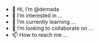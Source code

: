 - 👋 Hi, I’m @demada
- 👀 I’m interested in ...
- 🌱 I’m currently learning ...
- 💞️ I’m looking to collaborate on ...
- 📫 How to reach me ...

<!---
demada/demada is a ✨ special ✨ repository because its `README.md` (this file) appears on your GitHub profile.
You can click the Preview link to take a look at your changes.
--->
